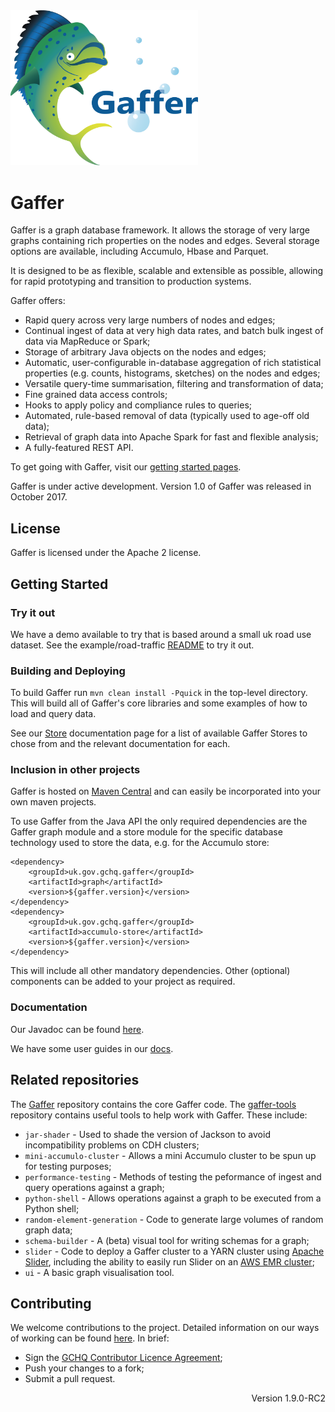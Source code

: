 <img src="logos/logoWithText.png" width="300">

Gaffer
======

Gaffer is a graph database framework. It allows the storage of very large graphs containing rich properties on the nodes and edges. Several storage options are available, including Accumulo, Hbase and Parquet.

It is designed to be as flexible, scalable and extensible as possible, allowing for rapid prototyping and transition to production systems.

Gaffer offers:

 - Rapid query across very large numbers of nodes and edges;
 - Continual ingest of data at very high data rates, and batch bulk ingest of data via MapReduce or Spark;
 - Storage of arbitrary Java objects on the nodes and edges;
 - Automatic, user-configurable in-database aggregation of rich statistical properties (e.g. counts, histograms, sketches) on the nodes and edges;
 - Versatile query-time summarisation, filtering and transformation of data;
 - Fine grained data access controls;
 - Hooks to apply policy and compliance rules to queries;
 - Automated, rule-based removal of data (typically used to age-off old data);
 - Retrieval of graph data into Apache Spark for fast and flexible analysis;
 - A fully-featured REST API.

To get going with Gaffer, visit our [getting started pages](summaries/getting-started.md).

Gaffer is under active development. Version 1.0 of Gaffer was released in October 2017.

License
-------

Gaffer is licensed under the Apache 2 license.

Getting Started
---------------

### Try it out

We have a demo available to try that is based around a small uk road use dataset. See the example/road-traffic [README](https://github.com/gchq/Gaffer/blob/master/example/road-traffic/README.md) to try it out.

### Building and Deploying

To build Gaffer run `mvn clean install -Pquick` in the top-level directory. This will build all of Gaffer's core libraries and some examples of how to load and query data.

See our [Store](summaries/stores.md) documentation page for a list of available Gaffer Stores to chose from and the relevant documentation for each.

### Inclusion in other projects

Gaffer is hosted on [Maven Central](https://mvnrepository.com/search?q=uk.gov.gchq.gaffer) and can easily be incorporated into your own maven projects.

To use Gaffer from the Java API the only required dependencies are the Gaffer graph module and a store module for the specific database technology used to store the data, e.g. for the Accumulo store:

```
<dependency>
    <groupId>uk.gov.gchq.gaffer</groupId>
    <artifactId>graph</artifactId>
    <version>${gaffer.version}</version>
</dependency>
<dependency>
    <groupId>uk.gov.gchq.gaffer</groupId>
    <artifactId>accumulo-store</artifactId>
    <version>${gaffer.version}</version>
</dependency>
```

This will include all other mandatory dependencies. Other (optional) components can be added to your project as required.

### Documentation

Our Javadoc can be found [here](summaries/javadoc.md).

We have some user guides in our [docs](getting-started/user-guide/contents.md).

Related repositories
--------------------
The [Gaffer](https://github.com/gchq/Gaffer) repository contains the core Gaffer code.
The [gaffer-tools](https://github.com/gchq/gaffer-tools) repository contains useful tools to help work with Gaffer. These include:

- `jar-shader` - Used to shade the version of Jackson to avoid incompatibility problems on CDH clusters;
- `mini-accumulo-cluster` - Allows a mini Accumulo cluster to be spun up for testing purposes;
- `performance-testing` - Methods of testing the peformance of ingest and query operations against a graph;
- `python-shell` - Allows operations against a graph to be executed from a Python shell;
- `random-element-generation` - Code to generate large volumes of random graph data;
- `schema-builder` - A (beta) visual tool for writing schemas for a graph;
- `slider` - Code to deploy a Gaffer cluster to a YARN cluster using [Apache Slider](https://slider.incubator.apache.org/), including the ability to easily run Slider on an [AWS EMR cluster](https://aws.amazon.com/emr/);
- `ui` - A basic graph visualisation tool.

Contributing
------------

We welcome contributions to the project. Detailed information on our ways of working can be found [here](other/ways-of-working.md). In brief:

- Sign the [GCHQ Contributor Licence Agreement](https://github.com/gchq/Gaffer/wiki/GCHQ-OSS-Contributor-License-Agreement-V1.0);
- Push your changes to a fork;
- Submit a pull request.

<p style="text-align: right">Version 1.9.0-RC2</p>
